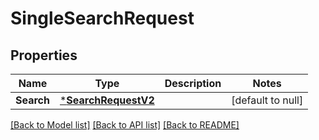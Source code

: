 # SingleSearchRequest

## Properties
Name | Type | Description | Notes
------------ | ------------- | ------------- | -------------
**Search** | [***SearchRequestV2**](SearchRequestV2.md) |  | [default to null]

[[Back to Model list]](../README.md#documentation-for-models) [[Back to API list]](../README.md#documentation-for-api-endpoints) [[Back to README]](../README.md)

